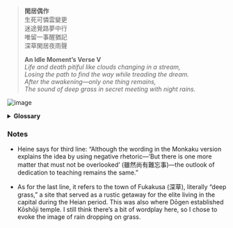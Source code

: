> **閑居偶作**  
> 生死可憐雲變更  
> 迷途覺路夢中行  
> 唯留一事醒猶記  
> 深草閑居夜雨聲  
>
> **An Idle Moment’s Verse V**  
> *Life and death pitiful like clouds changing in a stream,*  
> *Losing the path to find the way while treading the dream.*  
> *After the awakening—only one thing remains,*  
> *The sound of deep grass in secret meeting with night rains.*  

![image](https://github.com/user-attachments/assets/a05f7a8b-c641-4bef-9f3a-eeb4e27f1105)

<details>
<summary><strong>Glossary</strong></summary>

#### Name
| 閑 | 居 | 偶 | 作 |
| --- | --- | --- | --- |
| xián | jū | ǒu | zuò |
| かん | きょ | ぐう | さく |
| kan | kyo | guu | saku |
| leisure | reside | occasional | compose |

#### Line 1
| 生 | 死 | 可 | 憐 | 雲 | 變 | 更 |
| --- | --- | --- | --- | --- | --- | --- |
| shēng | sǐ | kě | lián | yún | biàn | gèng |
| せい | し | か | れん | うん | へん | こう |
| sei | shi | ka | ren | un | hen | kou |
| life | death | can | pity | cloud | change | again |

#### Line 2
| 迷 | 途 | 覺 | 路 | 夢 | 中 | 行 |
| --- | --- | --- | --- | --- | --- | --- |
| mí | tú | jué | lù | mèng | zhōng | xíng |
| めい | と | かく | ろ | む | ちゅう | こう |
| mei | to | kaku | ro | mu | chuu | kou |
| lost | path | awake | road | dream | middle | walk |

#### Line 3
| 唯 | 留 | 一 | 事 | 醒 | 猶 | 記 |
| --- | --- | --- | --- | --- | --- | --- |
| wéi | liú | yī | shì | xǐng | yóu | jì |
| ゆい | りゅう | いち | じ | せい | ゆう | き |
| yui | ryuu | ichi | ji | sei | yuu | ki |
| only | remain | one | thing | awaken | still | remember |

#### Line 4
| 深 | 草 | 閑 | 居 | 夜 | 雨 | 聲 |
| --- | --- | --- | --- | --- | --- | --- |
| shēn | cǎo | xián | jū | yè | yǔ | shēng |
| しん | そう | かん | きょ | や | あめ | せい |
| shin | sou | kan | kyo | ya | ame | sei |
| deep | grass | leisure | reside | night | rain | sound |

</details>

### Notes

- Heine says for third line: “Although the wording in the Monkaku version explains the idea by using negative rhetoric—​’But there is one more matter that must not be overlooked’ (雖然尚有難忘事)—​the outlook of dedication to teaching remains the same.”

- As for the last line, it refers to the town of Fukakusa (深草), literally “deep grass,” a site that served as a rustic getaway for the elite living in the capital during the Heian period. This was also where Dōgen established Kōshōji temple. I still think there’s a bit of wordplay here, so I chose to evoke the image of rain dropping on grass.
